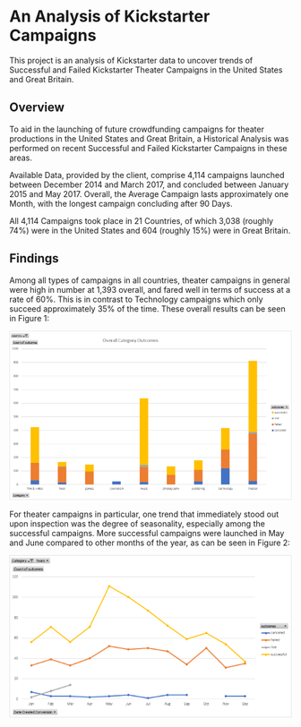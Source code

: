 # An Analysis of Kickstarter Campaigns

This project is an analysis of Kickstarter data to uncover trends of Successful and Failed Kickstarter Theater Campaigns in the United States and Great Britain.

## Overview

To aid in the launching of future crowdfunding campaigns for theater productions in the United States and Great Britain, a Historical Analysis was performed on recent Successful and Failed Kickstarter Campaigns in these areas.

Available Data, provided by the client, comprise 4,114 campaigns launched between December 2014 and March 2017, and concluded between January 2015 and May 2017. Overall, the Average Campaign lasts approximately one Month, with the longest campaign concluding after 90 Days.

All 4,114 Campaigns took place in 21 Countries, of which 3,038 (roughly 74%) were in the United States and 604 (roughly 15%) were in Great Britain.

## Findings

Among all types of campaigns in all countries, theater campaigns in general were high in number at 1,393 overall, and fared well in terms of success at a rate of 60%. This is in contrast to Technology campaigns which only succeed approximately 35% of the time. These overall results can be seen in Figure 1:

![Figure 1](overall_category_outcomes_small.png)

For theater campaigns in particular, one trend that immediately stood out upon inspection was the degree of seasonality, especially among the successful campaigns. More successful campaigns were launched in May and June compared to other months of the year, as can be seen in Figure 2:

![Figure 2](theater_subcategory_line_chart_small.png)
